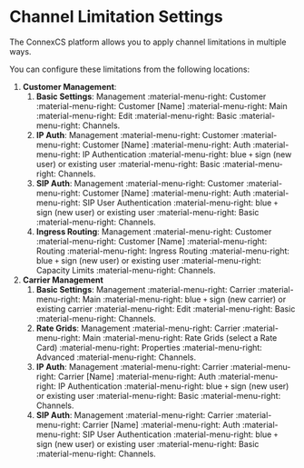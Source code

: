 # Channel Limitation Settings

The ConnexCS platform allows you to apply channel limitations in multiple ways.

You can configure these limitations from the following locations:

1. **Customer Management**:
      1. **Basic Settings**: Management :material-menu-right: Customer :material-menu-right: Customer [Name] :material-menu-right: Main :material-menu-right: Edit :material-menu-right: Basic :material-menu-right: Channels.
      2. **IP Auth**: Management :material-menu-right: Customer :material-menu-right: Customer [Name] :material-menu-right: Auth :material-menu-right: IP Authentication :material-menu-right: blue `+` sign (new user) or existing user :material-menu-right: Basic :material-menu-right: Channels.
      3. **SIP Auth**: Management :material-menu-right: Customer :material-menu-right: Customer [Name] :material-menu-right: Auth :material-menu-right: SIP User Authentication :material-menu-right: blue `+` sign (new user) or existing user :material-menu-right: Basic :material-menu-right: Channels.
      4. **Ingress Routing**: Management :material-menu-right: Customer :material-menu-right: Customer [Name] :material-menu-right: Routing :material-menu-right: Ingress Routing :material-menu-right: blue `+` sign (new user) or existing user :material-menu-right: Capacity Limits :material-menu-right: Channels.
2. **Carrier Management**
      1. **Basic Settings**: Management :material-menu-right: Carrier :material-menu-right: Main :material-menu-right: blue `+` sign (new carrier) or existing carrier :material-menu-right: Edit :material-menu-right: Basic :material-menu-right: Channels.
      2. **Rate Grids**: Management :material-menu-right: Carrier :material-menu-right: Main :material-menu-right: Rate Grids (select a Rate Card) :material-menu-right: Properties :material-menu-right: Advanced :material-menu-right: Channels.
      3. **IP Auth**: Management :material-menu-right: Carrier :material-menu-right: Carrier [Name] :material-menu-right: Auth :material-menu-right: IP Authentication :material-menu-right: blue `+` sign (new user) or existing user :material-menu-right: Basic :material-menu-right: Channels.
      4. **SIP Auth**: Management :material-menu-right: Carrier :material-menu-right: Carrier [Name] :material-menu-right: Auth :material-menu-right: SIP User Authentication :material-menu-right: blue `+` sign (new user) or existing user :material-menu-right: Basic :material-menu-right: Channels.
